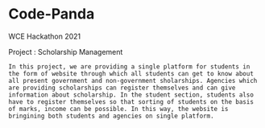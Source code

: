 # Code-Panda
WCE Hackathon 2021 

Project : Scholarship Management

    In this project, we are providing a single platform for students in the form of website through which all students can get to know about all present government and non-government sholarships. Agencies which are providing scholarships can register themselves and can give information about scholarship. In the student section, students also have to register themselves so that sorting of students on the basis of marks, income can be possible. In this way, the website is bringining both students and agencies on single platform.
